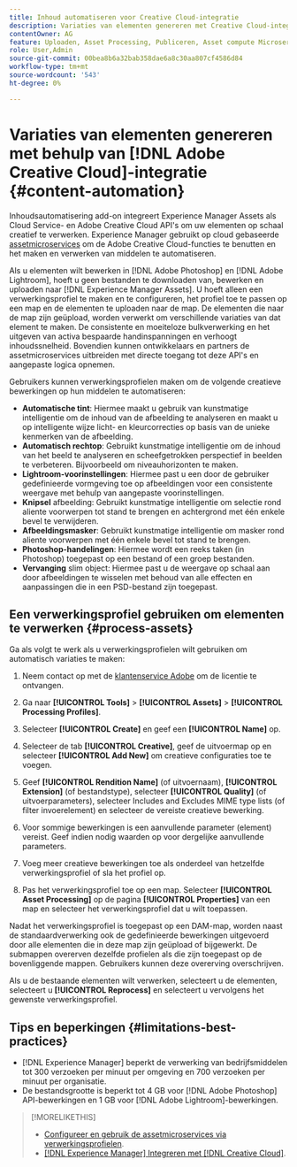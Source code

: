```yaml
---
title: Inhoud automatiseren voor Creative Cloud-integratie
description: Variaties van elementen genereren met Creative Cloud-integratie
contentOwner: AG
feature: Uploaden, Asset Processing, Publiceren, Asset compute Microservices, Workflow
role: User,Admin
source-git-commit: 00bea8b6a32bab358dae6a8c30aa807cf4586d84
workflow-type: tm+mt
source-wordcount: '543'
ht-degree: 0%

---
```



# Variaties van elementen genereren met behulp van [!DNL Adobe Creative Cloud]-integratie {#content-automation}

Inhoudsautomatisering add-on integreert Experience Manager Assets als Cloud Service- en Adobe Creative Cloud API&#39;s om uw elementen op schaal creatief te verwerken. Experience Manager gebruikt op cloud gebaseerde [assetmicroservices](/help/assets/asset-microservices-overview.md) om de Adobe Creative Cloud-functies te benutten en het maken en verwerken van middelen te automatiseren.

Als u elementen wilt bewerken in [!DNL Adobe Photoshop] en [!DNL Adobe Lightroom], hoeft u geen bestanden te downloaden van, bewerken en uploaden naar [!DNL Experience Manager Assets]. U hoeft alleen een verwerkingsprofiel te maken en te configureren, het profiel toe te passen op een map en de elementen te uploaden naar de map. De elementen die naar de map zijn geüpload, worden verwerkt om verschillende variaties van dat element te maken. De consistente en moeiteloze bulkverwerking en het uitgeven van activa bespaarde handinspanningen en verhoogt inhoudssnelheid. Bovendien kunnen ontwikkelaars en partners de assetmicroservices uitbreiden met directe toegang tot deze API&#39;s en aangepaste logica opnemen.

Gebruikers kunnen verwerkingsprofielen maken om de volgende creatieve bewerkingen op hun middelen te automatiseren:

* **Automatische tint**: Hiermee maakt u gebruik van kunstmatige intelligentie om de inhoud van de afbeelding te analyseren en maakt u op intelligente wijze licht- en kleurcorrecties op basis van de unieke kenmerken van de afbeelding.
* **Automatisch rechtop**: Gebruikt kunstmatige intelligentie om de inhoud van het beeld te analyseren en scheefgetrokken perspectief in beelden te verbeteren. Bijvoorbeeld om niveauhorizonten te maken.
* **Lightroom-voorinstellingen**: Hiermee past u een door de gebruiker gedefinieerde vormgeving toe op afbeeldingen voor een consistente weergave met behulp van aangepaste voorinstellingen.
* **Knipsel** afbeelding: Gebruikt kunstmatige intelligentie om selectie rond aliente voorwerpen tot stand te brengen en achtergrond met één enkele bevel te verwijderen.
* **Afbeeldingsmasker**: Gebruikt kunstmatige intelligentie om masker rond aliente voorwerpen met één enkele bevel tot stand te brengen.
* **Photoshop-handelingen**: Hiermee wordt een reeks taken (in Photoshop) toegepast op een bestand of een groep bestanden.
* **Vervanging** slim object: Hiermee past u de weergave op schaal aan door afbeeldingen te wisselen met behoud van alle effecten en aanpassingen die in een PSD-bestand zijn toegepast.

## Een verwerkingsprofiel gebruiken om elementen te verwerken {#process-assets}

Ga als volgt te werk als u verwerkingsprofielen wilt gebruiken om automatisch variaties te maken:

1. Neem contact op met de [klantenservice Adobe](https://experienceleague.adobe.com/#support) om de licentie te ontvangen.

1. Ga naar **[!UICONTROL Tools]** > **[!UICONTROL Assets]** > **[!UICONTROL Processing Profiles]**.

1. Selecteer **[!UICONTROL Create]** en geef een **[!UICONTROL Name]** op.

1. Selecteer de tab **[!UICONTROL Creative]**, geef de uitvoermap op en selecteer **[!UICONTROL Add New]** om creatieve configuraties toe te voegen.

1. Geef **[!UICONTROL Rendition Name]** (of uitvoernaam), **[!UICONTROL Extension]** (of bestandstype), selecteer **[!UICONTROL Quality]** (of uitvoerparameters), selecteer Includes and Excludes MIME type lists (of filter invoerelement) en selecteer de vereiste creatieve bewerking.

1. Voor sommige bewerkingen is een aanvullende parameter (element) vereist. Geef indien nodig waarden op voor dergelijke aanvullende parameters.

1. Voeg meer creatieve bewerkingen toe als onderdeel van hetzelfde verwerkingsprofiel of sla het profiel op.

1. Pas het verwerkingsprofiel toe op een map. Selecteer **[!UICONTROL Asset Processing]** op de pagina **[!UICONTROL Properties]** van een map en selecteer het verwerkingsprofiel dat u wilt toepassen.

Nadat het verwerkingsprofiel is toegepast op een DAM-map, worden naast de standaardverwerking ook de gedefinieerde bewerkingen uitgevoerd door alle elementen die in deze map zijn geüpload of bijgewerkt. De submappen overerven dezelfde profielen als die zijn toegepast op de bovenliggende mappen. Gebruikers kunnen deze overerving overschrijven.

Als u de bestaande elementen wilt verwerken, selecteert u de elementen, selecteert u **[!UICONTROL Reprocess]** en selecteert u vervolgens het gewenste verwerkingsprofiel.

## Tips en beperkingen {#limitations-best-practices}

* [!DNL Experience Manager] beperkt de verwerking van bedrijfsmiddelen tot 300 verzoeken per minuut per omgeving en 700 verzoeken per minuut per organisatie.
* De bestandsgrootte is beperkt tot 4 GB voor [!DNL Adobe Photoshop] API-bewerkingen en 1 GB voor [!DNL Adobe Lightroom]-bewerkingen.

>[!MORELIKETHIS]
>
>* [Configureer en gebruik de assetmicroservices via verwerkingsprofielen](/help/assets/asset-microservices-configure-and-use.md).
>* [ [!DNL Experience Manager] Integreren met [!DNL Creative Cloud]](/help/assets/aem-cc-integration-best-practices.md).

